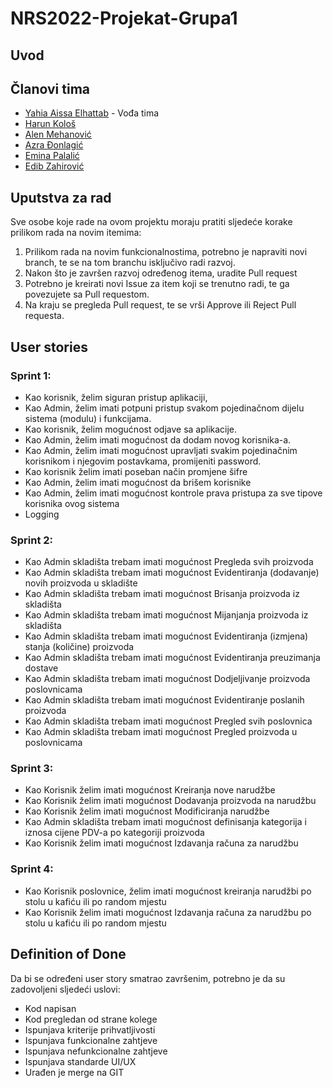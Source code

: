 # NRS2022-Projekat-Grupa1

## Uvod

## Članovi tima

* [Yahia Aissa Elhattab](https://github.com/hapiiiii) - Vođa tima
* [Harun Kološ](https://github.com/hkolos1)
* [Alen Mehanović](https://github.com/amehanovic)
* [Azra Đonlagić](https://github.com/Azra1802)
* [Emina Palalić](https://github.com/epalalic1)
* [Edib Zahirović](https://github.com/ezahirovic3)

## Uputstva za rad

Sve osobe koje rade na ovom projektu moraju pratiti sljedeće korake prilikom rada na novim itemima:

1. Prilikom rada na novim funkcionalnostima, potrebno je napraviti novi branch, te se na tom branchu isključivo radi razvoj.
2. Nakon što je završen razvoj određenog itema, uradite Pull request
3. Potrebno je kreirati novi Issue za item koji se trenutno radi, te ga povezujete sa Pull requestom.
4. Na kraju se pregleda Pull request, te se vrši Approve ili Reject Pull requesta.


## User stories

### Sprint 1:
* Kao korisnik, želim siguran pristup aplikaciji,
* Kao Admin, želim imati potpuni pristup svakom pojedinačnom dijelu sistema (modulu) i funkcijama. 
* Kao korisnik, želim mogućnost odjave sa aplikacije. 
* Kao Admin, želim imati mogućnost da dodam novog korisnika-a. 
* Kao Admin, želim imati mogućnost upravljati svakim pojedinačnim korisnikom i njegovim postavkama, promijeniti password.
* Kao korisnik želim imati poseban način promjene šifre
* Kao Admin, želim imati mogućnost da brišem korisnike
* Kao Admin, želim imati mogućnost kontrole prava pristupa za sve tipove korisnika ovog sistema
* Logging 

### Sprint 2:
* Kao Admin skladišta trebam imati mogućnost Pregleda svih proizvoda
* Kao Admin skladišta trebam imati mogućnost Evidentiranja (dodavanje) novih proizvoda u skladište
* Kao Admin skladišta trebam imati mogućnost Brisanja proizvoda iz skladišta
* Kao Admin skladišta trebam imati mogućnost Mijanjanja proizvoda iz skladišta
* Kao Admin skladišta trebam imati mogućnost Evidentiranja (izmjena) stanja (količine) proizvoda
* Kao Admin skladišta trebam imati mogućnost  Evidentiranja preuzimanja dostave
* Kao Admin skladišta trebam imati mogućnost Dodjeljivanje proizvoda poslovnicama
* Kao Admin skladišta trebam imati mogućnost Evidentiranje poslanih proizvoda
* Kao Admin skladišta trebam imati mogućnost Pregled svih poslovnica
* Kao Admin skladišta trebam imati mogućnost Pregled proizvoda u poslovnicama

### Sprint 3:
* Kao Korisnik želim imati mogućnost Kreiranja nove narudžbe
* Kao Korisnik želim imati mogućnost Dodavanja proizvoda na narudžbu
* Kao Korisnik želim imati mogućnost Modificiranja narudžbe
* Kao Admin skladišta trebam imati mogućnost definisanja kategorija i iznosa cijene PDV-a po kategoriji proizvoda
* Kao Korisnik želim imati mogućnost Izdavanja računa za narudžbu

### Sprint 4:
* Kao Korisnik poslovnice, želim imati mogućnost kreiranja narudžbi po stolu u kafiću ili po random mjestu
* Kao Korisnik želim imati mogućnost Izdavanja računa za narudžbu po stolu u kafiću ili po random mjestu


## Definition of Done

Da bi se određeni user story smatrao završenim, potrebno je da su zadovoljeni sljedeći uslovi:

* Kod napisan
* Kod pregledan od strane kolege
* Ispunjava kriterije prihvatljivosti
* Ispunjava funkcionalne zahtjeve
* Ispunjava nefunkcionalne zahtjeve
* Ispunjava standarde UI/UX
* Urađen je merge na GIT
